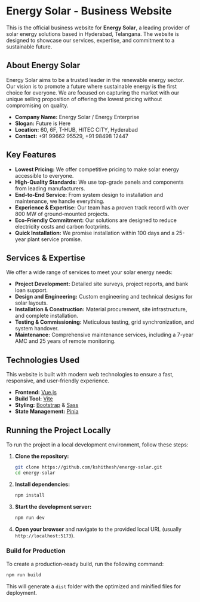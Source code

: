 # Energy Solar - Business Website

This is the official business website for **Energy Solar**, a leading provider of solar energy solutions based in Hyderabad, Telangana. The website is designed to showcase our services, expertise, and commitment to a sustainable future.

## About Energy Solar

Energy Solar aims to be a trusted leader in the renewable energy sector. Our vision is to promote a future where sustainable energy is the first choice for everyone. We are focused on capturing the market with our unique selling proposition of offering the lowest pricing without compromising on quality.

- **Company Name:** Energy Solar / Energy Enterprise
- **Slogan:** Future is Here
- **Location:** 60, 6F, T-HUB, HITEC CITY, Hyderabad
- **Contact:** +91 99662 95529, +91 98498 12447

## Key Features

- **Lowest Pricing:** We offer competitive pricing to make solar energy accessible to everyone.
- **High-Quality Standards:** We use top-grade panels and components from leading manufacturers.
- **End-to-End Service:** From system design to installation and maintenance, we handle everything.
- **Experience & Expertise:** Our team has a proven track record with over 800 MW of ground-mounted projects.
- **Eco-Friendly Commitment:** Our solutions are designed to reduce electricity costs and carbon footprints.
- **Quick Installation:** We promise installation within 100 days and a 25-year plant service promise.

## Services & Expertise

We offer a wide range of services to meet your solar energy needs:

- **Project Development:** Detailed site surveys, project reports, and bank loan support.
- **Design and Engineering:** Custom engineering and technical designs for solar layouts.
- **Installation & Construction:** Material procurement, site infrastructure, and complete installation.
- **Testing & Commissioning:** Meticulous testing, grid synchronization, and system handover.
- **Maintenance:** Comprehensive maintenance services, including a 7-year AMC and 25 years of remote monitoring.

## Technologies Used

This website is built with modern web technologies to ensure a fast, responsive, and user-friendly experience.

- **Frontend:** [Vue.js](https://vuejs.org/)
- **Build Tool:** [Vite](https://vitejs.dev/)
- **Styling:** [Bootstrap](https://getbootstrap.com/) & [Sass](https://sass-lang.com/)
- **State Management:** [Pinia](https://pinia.vuejs.org/)

## Running the Project Locally

To run the project in a local development environment, follow these steps:

1. **Clone the repository:**
   ```sh
   git clone https://github.com/kshithesh/energy-solar.git
   cd energy-solar
   ```

2. **Install dependencies:**
   ```sh
   npm install
   ```

3. **Start the development server:**
   ```sh
   npm run dev
   ```

4. **Open your browser** and navigate to the provided local URL (usually `http://localhost:5173`).

### Build for Production

To create a production-ready build, run the following command:

```sh
npm run build
```

This will generate a `dist` folder with the optimized and minified files for deployment.
